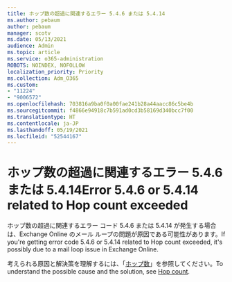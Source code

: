 ```yaml
---
title: ホップ数の超過に関連するエラー 5.4.6 または 5.4.14
ms.author: pebaum
author: pebaum
manager: scotv
ms.date: 05/13/2021
audience: Admin
ms.topic: article
ms.service: o365-administration
ROBOTS: NOINDEX, NOFOLLOW
localization_priority: Priority
ms.collection: Adm_O365
ms.custom:
- "11224"
- "9006572"
ms.openlocfilehash: 703816a9ba0f0a00fae241b28a44aacc86c5be4b
ms.sourcegitcommit: f4866e94918c7b591ad0cd3b58169d340bcc7f00
ms.translationtype: HT
ms.contentlocale: ja-JP
ms.lasthandoff: 05/19/2021
ms.locfileid: "52544167"
---
```

# <a name="error-546-or-5414-related-to-hop-count-exceeded"></a><span data-ttu-id="6fe7b-102">ホップ数の超過に関連するエラー 5.4.6 または 5.4.14</span><span class="sxs-lookup"><span data-stu-id="6fe7b-102">Error 5.4.6 or 5.4.14 related to Hop count exceeded</span></span>

<span data-ttu-id="6fe7b-103">ホップ数の超過に関連するエラー コード 5.4.6 または 5.4.14 が発生する場合は、Exchange Online のメール ループの問題が原因である可能性があります。</span><span class="sxs-lookup"><span data-stu-id="6fe7b-103">If you're getting error code 5.4.6 or 5.4.14 related to Hop count exceeded, it's possibly due to a mail loop issue in Exchange Online.</span></span>

<span data-ttu-id="6fe7b-104">考えられる原因と解決策を理解するには、「[ホップ数](/exchange/mail-flow-best-practices/non-delivery-reports-in-exchange-online/fix-error-code-5-4-6-through-5-4-20-in-exchange-online)」を参照してください。</span><span class="sxs-lookup"><span data-stu-id="6fe7b-104">To understand the possible cause and the solution, see [Hop count](/exchange/mail-flow-best-practices/non-delivery-reports-in-exchange-online/fix-error-code-5-4-6-through-5-4-20-in-exchange-online).</span></span>